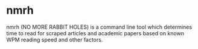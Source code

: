 # nmrh
nmrh (NO MORE RABBIT HOLES) is a command line tool which determines time to read for scraped articles and academic papers based on known WPM reading speed and other factors.
